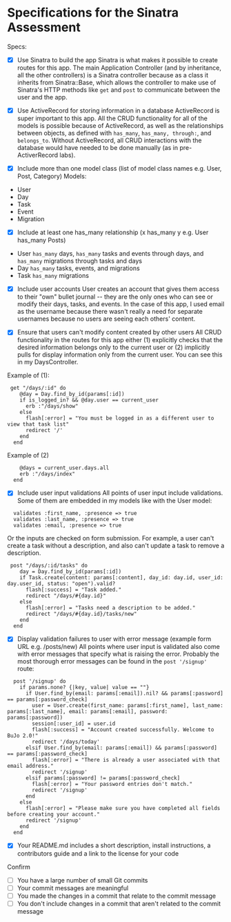 # Specifications for the Sinatra Assessment

Specs:
- [x] Use Sinatra to build the app
Sinatra is what makes it possible to create routes for this app. The main Application Controller (and by inheritance, all the other controllers) is a Sinatra controller because as a class it inherits from Sinatra::Base, which allows the controller to make use of Sinatra's HTTP methods like `get` and `post` to communicate between the user and the app.

- [x] Use ActiveRecord for storing information in a database
ActiveRecord is super important to this app. All the CRUD functionality for all of the models is possible because of ActiveRecord, as well as the relationships between objects, as defined with `has_many`, `has_many, through:`, and `belongs_to`. Without ActiveRecord, all CRUD interactions with the database would have needed to be done manually (as in pre-ActiverRecord labs).

- [x] Include more than one model class (list of model class names e.g. User, Post, Category)
Models:
* User
* Day
* Task
* Event
* Migration

- [x] Include at least one has_many relationship (x has_many y e.g. User has_many Posts)
* User `has_many` days, `has_many` tasks and events through days, and `has_many` migrations through tasks and days
* Day `has_many` tasks, events, and migrations
* Task `has_many` migrations

- [x] Include user accounts
User creates an account that gives them access to their "own" bullet journal -- they are the only ones who can see or modify their days, tasks, and events. In the case of this app, I used email as the username because there wasn't really a need for separate usernames because no users are seeing each others' content.

- [x] Ensure that users can't modify content created by other users
All CRUD functionality in the routes for this app either (1) explicitly checks that the desired information belongs only to the current user or (2) implicitly pulls for display information only from the current user. You can see this in my DaysController.

Example of (1):
```
 get "/days/:id" do
    @day = Day.find_by_id(params[:id])
    if is_logged_in? && @day.user == current_user
      erb :"/days/show"
    else
      flash[:error] = "You must be logged in as a different user to view that task list"
      redirect '/'
    end
  end
```
Example of (2)
``` get "/days" do
    @days = current_user.days.all
    erb :"/days/index"
  end
```

- [x] Include user input validations
All points of user input include validations. Some of them are embedded in my models like with the User model:
```
  validates :first_name, :presence => true
  validates :last_name, :presence => true
  validates :email, :presence => true
```
Or the inputs are checked on form submission. For example, a user can't create a task without a description, and also can't update a task to remove a description.
```
 post "/days/:id/tasks" do
    day = Day.find_by_id(params[:id])
    if Task.create(content: params[:content], day_id: day.id, user_id: day.user_id, status: "open").valid?
      flash[:success] = "Task added."
      redirect "/days/#{day.id}"
    else
      flash[:error] = "Tasks need a description to be added."
      redirect "/days/#{day.id}/tasks/new"
    end
  end
```

- [x] Display validation failures to user with error message (example form URL e.g. /posts/new)
All points where user input is validated also come with error messages that specify what is raising the error. Probably the most thorough error messages can be found in the `post '/signup'` route:
```
  post '/signup' do
    if params.none? {|key, value| value == ""}
      if User.find_by(email: params[:email]).nil? && params[:password] == params[:password_check]
        user = User.create(first_name: params[:first_name], last_name: params[:last_name], email: params[:email], password: params[:password])
        session[:user_id] = user.id
        flash[:success] = "Account created successfully. Welcome to BuJo 2.0!"
        redirect '/days/today'
      elsif User.find_by(email: params[:email]) && params[:password] == params[:password_check]
        flash[:error] = "There is already a user associated with that email address."
        redirect '/signup'
      elsif params[:password] != params[:password_check]
        flash[:error] = "Your password entries don't match."
        redirect '/signup'
      end
    else
      flash[:error] = "Please make sure you have completed all fields before creating your account."
      redirect '/signup'
    end
  end
```  

- [x] Your README.md includes a short description, install instructions, a contributors guide and a link to the license for your code


Confirm
- [ ] You have a large number of small Git commits
- [ ] Your commit messages are meaningful
- [ ] You made the changes in a commit that relate to the commit message
- [ ] You don't include changes in a commit that aren't related to the commit message
